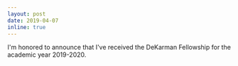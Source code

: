 ```yaml
---
layout: post
date: 2019-04-07
inline: true
---
```


I'm honored to announce that I've received the DeKarman Fellowship for the academic year 2019-2020.